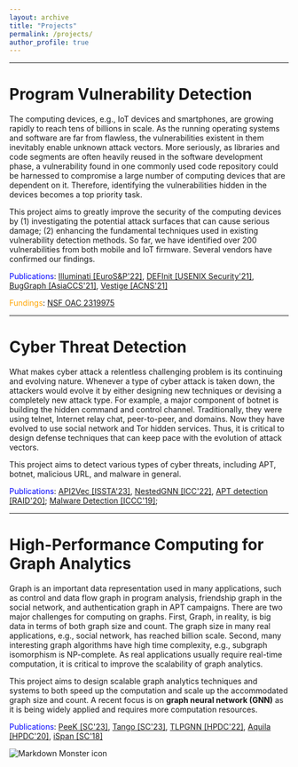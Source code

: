 ```yaml
---
layout: archive
title: "Projects"
permalink: /projects/
author_profile: true
---
```

---------------------------------

Program Vulnerability Detection
===============================
The computing devices, e.g., IoT devices and smartphones, are growing rapidly to reach tens of billions in scale. As the running operating systems and software are far from flawless, the vulnerabilities existent in them inevitably enable unknown attack vectors. More seriously, as libraries and code segments are often heavily reused in the software development phase, a vulnerability found in one commonly used code repository could be harnessed to compromise a large number of computing devices that are dependent on it. Therefore, identifying the vulnerabilities hidden in the devices becomes a top priority task.

This project aims to greatly improve the security of the computing devices by
(1) investigating the potential attack surfaces that can cause serious damage;
(2) enhancing the fundamental techniques used in existing vulnerability detection methods.
So far, we have identified over 200 vulnerabilities from both mobile and IoT firmware. Several vendors have confirmed our findings.

<span style="color:blue">Publications</span>: [Illuminati [EuroS&P'22]](../files/22_EuroSP_Illuminati.pdf), [DEFInit [USENIX Security'21]](https://www.usenix.org/conference/usenixsecurity21/presentation/ji), [BugGraph [AsiaCCS'21]](../files/21_AsiaCCS_BugGraph.pdf), [Vestige [ACNS'21]](../files/21_ACNS_Vestige.pdf)

<span style="color:orange">Fundings</span>: [NSF OAC 2319975](https://www.nsf.gov/awardsearch/showAward?AWD_ID=2319975&HistoricalAwards=false)

---------------------------------

Cyber Threat Detection
========================
What makes cyber attack a relentless challenging problem is its continuing and evolving nature. Whenever a type of cyber attack is taken down, the attackers would evolve it by either designing new techniques or devising a completely new attack type. For example, a major component of botnet is building the hidden command and control channel. Traditionally, they were using telnet, Internet relay chat, peer-to-peer, and domains. Now they have evolved to use social network and Tor hidden services. Thus, it is critical to design defense techniques that can keep pace with the evolution of attack vectors.

This project aims to detect various types of cyber threats, including APT, botnet, malicious URL, and malware in general.

<span style="color:blue">Publications</span>: [API2Vec [ISSTA'23]](.), [NestedGNN [ICC'22]](.), [APT detection [RAID'20]](../files/20_RAID_lateral_movement.pdf); [Malware Detection [ICCC'19]](../files/19_ICCC_malware_adversary.pdf);

---------------------------------

High-Performance Computing for Graph Analytics
==============================================

Graph is an important data representation used in many applications, such as control and data flow graph in program analysis, friendship graph in the social network, and authentication graph in APT campaigns. There are two major challenges for computing on graphs. First, Graph, in reality, is big data in terms of both graph size and count. The graph size in many real applications, e.g., social network, has reached billion scale. Second, many interesting graph algorithms have high time complexity, e.g., subgraph isomorphism is NP-complete. As real applications usually require real-time computation, it is critical to improve the scalability of graph analytics.

This project aims to design scalable graph analytics techniques and systems to both speed up the computation and scale up the accommodated graph size and count. A recent focus is on <strong> graph neural network (GNN)</strong> as it is being widely applied and requires more computation resources.

<span style="color:blue">Publications</span>: [PeeK [SC'23]](.), [Tango [SC'23]](.), [TLPGNN [HPDC'22]](../files/22_hpdc_TLPGNN.pdf), [Aquila [HPDC'20]](../files/20_HPDC_Aquila.pdf), [iSpan [SC'18]](../files/18_SC_iSpan.pdf)


<img src="../images/NSF_logo.png"
     alt="Markdown Monster icon"
     style="float: left; margin-right: 0.1px;" />

